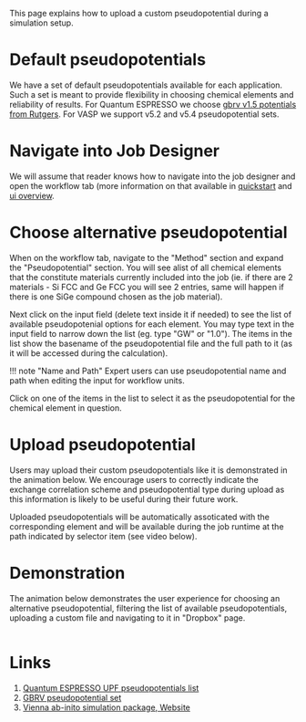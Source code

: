 This page explains how to upload a custom pseudopotential during a simulation setup.

# Default pseudopotentials

We have a set of default pseudopotentials available for each application. Such a set is meant to provide flexibility in choosing chemical elements and reliability of results. For Quantum ESPRESSO we choose [gbrv v1.5 potentials from Rutgers](#links). For VASP we support v5.2 and v5.4 pseudopotential sets.

# Navigate into Job Designer

We will assume that reader knows how to navigate into the job designer and open the workflow tab (more information on that available in [quickstart](/getting-started/run-first-simulation.md) and [ui overview](/ui/overview.md).

# Choose alternative pseudopotential

When on the workflow tab, navigate to the "Method" section and expand the "Pseudopotential" section. You will see alist of all chemical elements that the constitute materials currently included into the job (ie. if there are 2 materials - Si FCC and Ge FCC you will see 2 entries, same will happen if there is one SiGe compound chosen as the job material).

Next click on the input field (delete text inside it if needed) to see the list of available pseudopotenial options for each element. You may type text in the input field to narrow down the list (eg. type "GW" or "1.0"). The items in the list show the basename of the pseudopotential file and the full path to it (as it will be accessed during the calculation).

!!! note "Name and Path"
    Expert users can use pseudopotential name and path when editing the input for workflow units.

Click on one of the items in the list to select it as the pseudopotential for the chemical element in question.

# Upload pseudopotential

Users may upload their custom pseudopotentials like it is demonstrated in the animation below. We encourage users to correctly indicate the exchange correlation scheme and pseudopotential type during upload as this information is likely to be useful during their future work.

Uploaded pseudopotentials will be automatically assoticated with the corresponding element and will be available during the job runtime at the path indicated by selector item (see video below).

# Demonstration

The animation below demonstrates the user experience for choosing an alternative pseudopotential, filtering the list of available pseudopotentials, uploading a custom file and navigating to it in "Dropbox" page.

<img data-gifffer="/images/tutorials/pseudo-upload-view-in-dropbox.gif"/>

# Links

1. [Quantum ESPRESSO UPF pseudopotentials list](http://www.quantum-espresso.org/pseudopotentials/)
1. [GBRV pseudopotential set](https://www.physics.rutgers.edu/gbrv/)
1. [Vienna ab-inito simulation package, Website](https://www.vasp.at/)
